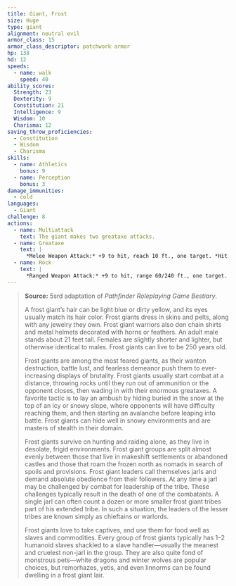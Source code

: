 ```yaml
---
title: Giant, Frost
size: Huge
type: giant
alignment: neutral evil
armor_class: 15
armor_class_descriptor: patchwork armor
hp: 138
hd: 12
speeds:
  - name: walk
    speed: 40
ability_scores:
  Strength: 23
  Dexterity: 9
  Constitution: 21
  Intelligence: 9
  Wisdom: 10
  Charisma: 12
saving_throw_proficiencies:
  - Constitution
  - Wisdom
  - Charisma
skills:
  - name: Athletics
    bonus: 9
  - name: Perception
    bonus: 3
damage_immunities:
  - cold
languages:
  - Giant
challenge: 8
actions:
  - name: Multiattack
    text: The giant makes two greataxe attacks.
  - name: Greataxe
    text: |
      *Melee Weapon Attack:* +9 to hit, reach 10 ft., one target. *Hit:* 25 (3d12 + 6) slashing damage.
  - name: Rock
    text: |
      *Ranged Weapon Attack:* +9 to hit, range 60/240 ft., one target. *Hit:* 28 (4d10 + 6) bludgeoning damage.
---
```


> **Source:** 5srd adaptation of *Pathfinder Roleplaying Game Bestiary*.
>
> A frost giant’s hair can be light blue or dirty yellow, and its eyes usually match its hair color. Frost giants dress in skins and pelts, along with any jewelry they own. Frost giant warriors also don chain shirts and metal helmets decorated with horns or feathers. An adult male stands about 21 feet tall. Females are slightly shorter and lighter, but otherwise identical to males. Frost giants can live to be 250 years old.
>
> Frost giants are among the most feared giants, as their wanton destruction, battle lust, and fearless demeanor push them to ever-increasing displays of brutality. Frost giants usually start combat at a distance, throwing rocks until they run out of ammunition or the opponent closes, then wading in with their enormous greataxes. A favorite tactic is to lay an ambush by hiding buried in the snow at the top of an icy or snowy slope, where opponents will have difficulty reaching them, and then starting an avalanche before leaping into battle. Frost giants can hide well in snowy environments and are masters of stealth in their domain.
>
> Frost giants survive on hunting and raiding alone, as they live in desolate, frigid environments. Frost giant groups are split almost evenly between those that live in makeshift settlements or abandoned castles and those that roam the frozen north as nomads in search of spoils and provisions. Frost giant leaders call themselves jarls and demand absolute obedience from their followers. At any time a jarl may be challenged by combat for leadership of the tribe. These challenges typically result in the death of one of the combatants. A single jarl can often count a dozen or more smaller frost giant tribes part of his extended tribe. In such a situation, the leaders of the lesser tribes are known simply as chieftains or warlords.
>
> Frost giants love to take captives, and use them for food well as slaves and commodities. Every group of frost giants typically has 1–2 humanoid slaves shackled to a slave handler—usually the meanest and cruelest non-jarl in the group. They are also quite fond of monstrous pets—white dragons and winter wolves are popular choices, but remorhazes, yetis, and even linnorms can be found dwelling in a frost giant lair.
